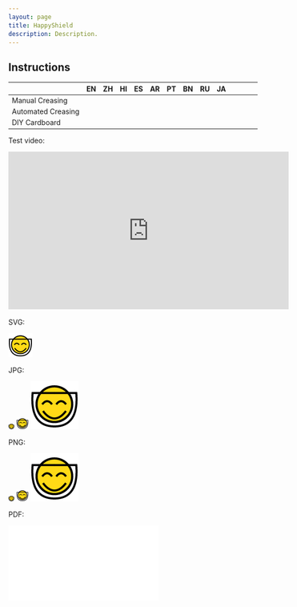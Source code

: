 ```yaml
---
layout: page
title: HappyShield
description: Description.
---
```


## Instructions

|                    | EN                                   | ZH | HI | ES | AR | PT | BN | RU | JA |   |   |   |   |
|--------------------|--------------------------------------|----|----|----|----|----|----|----|----|---|---|---|---|
| Manual Creasing    | [<i class="em em-blush" aria-role="presentation" aria-label="SMILING FACE WITH SMILING EYES"></i>](./manual-soft-creasing/english/) |    |    |    |    |    |    |    |    |   |   |   |   |
| Automated Creasing |                                      |    |    |    |    |    |    |    |    |   |   |   |   |
| DIY Cardboard      |                                      |    |    |    |    |    |    |    |    |   |   |   |   |


Test video:

<iframe width="560" height="315" src="https://www.youtube.com/embed/Tp1zVKM3T54" frameborder="0" allow="accelerometer; autoplay; encrypted-media; gyroscope; picture-in-picture" allowfullscreen></iframe>


SVG:

![logo](./assets/images/happyshieldlogo.svg)

JPG: 

![logo](./assets/images/happyshieldlogo12px.jpg)
![logo](./assets/images/happyshieldlogo24px.jpg)
![logo](./assets/images/happyshieldlogo96px.jpg)

PNG:

![logo](./assets/images/happyshieldlogo12px.png)
![logo](./assets/images/happyshieldlogo24px.png)
![logo](./assets/images/happyshieldlogo96px.png)

PDF:

![logo](./assets/images/happyshieldlogo.pdf)
